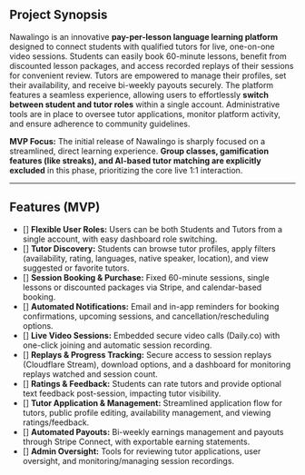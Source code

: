 ## Project Synopsis

Nawalingo is an innovative **pay-per-lesson language learning platform** designed to connect students with qualified tutors for live, one-on-one video sessions. Students can easily book 60-minute lessons, benefit from discounted lesson packages, and access recorded replays of their sessions for convenient review. Tutors are empowered to manage their profiles, set their availability, and receive bi-weekly payouts securely. The platform features a seamless experience, allowing users to effortlessly **switch between student and tutor roles** within a single account. Administrative tools are in place to oversee tutor applications, monitor platform activity, and ensure adherence to community guidelines.

**MVP Focus:** The initial release of Nawalingo is sharply focused on a streamlined, direct learning experience. **Group classes, gamification features (like streaks), and AI-based tutor matching are explicitly excluded** in this phase, prioritizing the core live 1:1 interaction.

---

## Features (MVP)

- [] **Flexible User Roles:** Users can be both Students and Tutors from a single account, with easy dashboard role switching.
- [] **Tutor Discovery:** Students can browse tutor profiles, apply filters (availability, rating, languages, native speaker, location), and view suggested or favorite tutors.
- [] **Session Booking & Purchase:** Fixed 60-minute sessions, single lessons or discounted packages via Stripe, and calendar-based booking.
- [] **Automated Notifications:** Email and in-app reminders for booking confirmations, upcoming sessions, and cancellation/rescheduling options.
- [] **Live Video Sessions:** Embedded secure video calls (Daily.co) with one-click joining and automatic session recording.
- [] **Replays & Progress Tracking:** Secure access to session replays (Cloudflare Stream), download options, and a dashboard for monitoring replays watched and session count.
- [] **Ratings & Feedback:** Students can rate tutors and provide optional text feedback post-session, impacting tutor visibility.
- [] **Tutor Application & Management:** Streamlined application flow for tutors, public profile editing, availability management, and viewing ratings/feedback.
- [] **Automated Payouts:** Bi-weekly earnings management and payouts through Stripe Connect, with exportable earning statements.
- [] **Admin Oversight:** Tools for reviewing tutor applications, user oversight, and monitoring/managing session recordings.
